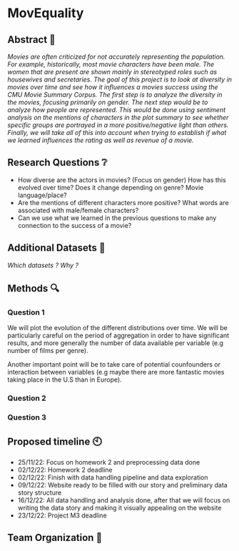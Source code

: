 # MovEquality

## Abstract :memo:
_Movies are often criticized for not accurately representing the population. For example, historically, most movie characters have been male. The women that are present are shown mainly in stereotyped roles such as housewives and secretaries. The goal of this project is to look at diversity in movies over time and see how it influences a movies success using the CMU Movie Summary Corpus. The first step is to analyze the diversity in the movies, focusing primarily on gender. The next step would be to analyze how people are represented. This would be done using sentiment analysis on the mentions of characters in the plot summary to see whether specific groups are portrayed in a more positive/negative light than others. Finally, we will take all of this into account when trying to establish if what we learned influences the rating as well as revenue of a movie._

## Research Questions :grey_question:
- How diverse are the actors in movies? (Focus on gender) How has this evolved over time? Does it change depending on genre? Movie language/place?
- Are the mentions of different characters more positive? What words are associated with male/female characters?
- Can we use what we learned in the previous questions to make any connection to the success of a movie?

## Additional Datasets :fax:
_Which datasets ? Why ?_

## Methods :mag:
### Question 1
We will plot the evolution of the different distributions over time. We will be particularly careful on the period of aggregation in order to have significant results, and more generally the number of data available per variable (e.g number of films per genre).

Another important point will be to take care of potential counfounders or interaction between variables (e.g maybe there are more fantastic movies taking place in the U.S than in Europe).

### Question 2
### Question 3

## Proposed timeline :clock10:
- 25/11/22: Focus on homework 2 and preprocessing data done
- 02/12/22: Homework 2 deadline
- 02/12/22: Finish with data handling pipeline and data exploration
- 09/12/22: Website ready to be filled with our story and preliminary data story structure
- 16/12/22: All data handling and analysis done, after that we will focus on writing the data story and making it visually appealing on the website
- 23/12/22: Project M3 deadline


## Team Organization :raised_hands:
